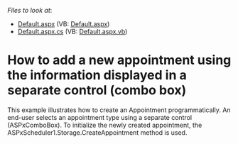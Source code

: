 <!-- default file list -->
*Files to look at*:

* [Default.aspx](./CS/WebSite/Default.aspx) (VB: [Default.aspx](./VB/WebSite/Default.aspx))
* [Default.aspx.cs](./CS/WebSite/Default.aspx.cs) (VB: [Default.aspx.vb](./VB/WebSite/Default.aspx.vb))
<!-- default file list end -->
# How to add a new appointment using the information displayed in a separate control (combo box)


<p>This example illustrates how to create an Appointment programmatically. An end-user selects an appointment type using a separate control (ASPxComboBox). To initialize the newly created appointment, the ASPxScheduler1.Storage.CreateAppointment method is used.</p>

<br/>


